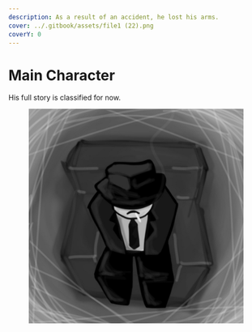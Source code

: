 ```yaml
---
description: As a result of an accident, he lost his arms.
cover: ../.gitbook/assets/file1 (22).png
coverY: 0
---
```


# Main Character

His full story is classified for now.

<figure><img src="../.gitbook/assets/12_20251004191109.png" alt="" width="563"><figcaption></figcaption></figure>

